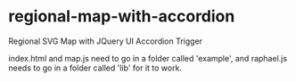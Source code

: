 regional-map-with-accordion
===========================

Regional SVG Map with JQuery UI Accordion Trigger

index.html and map.js need to go in a folder called 'example', and raphael.js needs to go in a folder called 'lib' for it to work.
